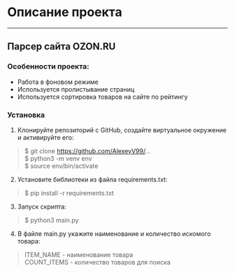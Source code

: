 # Описание проекта

---
## Парсер сайта OZON.RU   

### Особенности проекта:
* Работа в фоновом режиме
* Используется пролистывание страниц 
* Используется сортировка товаров на сайте по рейтингу

### Установка
1. Клонируйте репозиторий с GitHub, создайте виртуальное окружение
и активируйте его:
>$ git clone https://github.com/AlexeyV99/...      
>$ python3 -m venv env   
>$ source env/bin/activate

2. Установите библиотеки из файла requirements.txt:
>$ pip install -r requirements.txt

3. Запуск скрипта:   
>$ python3 main.py

4. В файле main.py укажите наименование и количество искомого товара:
>ITEM_NAME - наименование товара  
>COUNT_ITEMS - количество товаров для поиска
